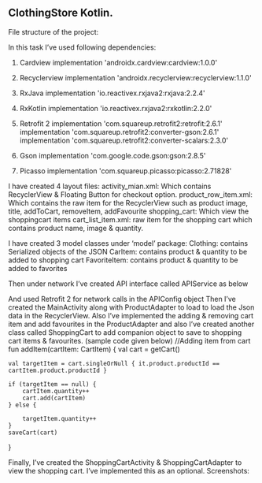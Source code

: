 ## ClothingStore Kotlin.

File structure of the project:
 

In this task I’ve used following dependencies:
1.	Cardview
    	    implementation 'androidx.cardview:cardview:1.0.0'

2.	Recyclerview
    	    implementation 'androidx.recyclerview:recyclerview:1.1.0'

3.	RxJava
  	    implementation 'io.reactivex.rxjava2:rxjava:2.2.4'

4.	RxKotlin
    	    implementation 'io.reactivex.rxjava2:rxkotlin:2.2.0'

5.	Retrofit 2
    implementation 'com.squareup.retrofit2:retrofit:2.6.1'
    implementation 'com.squareup.retrofit2:converter-gson:2.6.1'
    implementation 'com.squareup.retrofit2:converter-scalars:2.3.0'

6.	Gson
  	   implementation 'com.google.code.gson:gson:2.8.5'

7.	Picasso
   	  implementation 'com.squareup.picasso:picasso:2.71828'



I have created 4 layout files:
activity_mian.xml: Which contains RecyclerView & Floating Button for checkout option.
product_row_item.xml: Which contains the raw item for the RecyclerView such as product image, title, addToCart, removeItem, addFavourite
shopping_cart: Which view the shoppingcart items
cart_list_item.xml: raw item for the shopping cart which contains product name, image & quantity.

I have created 3 model classes under ‘model’ package:
Clothing: contains Serialized objects of the JSON
CarItem: contains product & quantity to be added to shopping cart
FavoriteItem: contains product & quantity to be added to favorites

Then under network I’ve created API interface called APIService as below
 
And used Retrofit 2 for network calls in the APIConfig object
Then I’ve created the MainActivity along with ProductAdapter to load to load the Json data in the RecyclerView. Also I’ve implemented the adding & removing cart item and add favourites in the ProductAdapter and also I’ve created another class called ShoppingCart to add companion object to save to shopping cart items & favourites. (sample code given below)
//Adding item from cart
fun addItem(cartItem: CartItem) {
    val cart =
        getCart()

    val targetItem = cart.singleOrNull { it.product.productId == cartItem.product.productId }

    if (targetItem == null) {
        cartItem.quantity++
        cart.add(cartItem)
    } else {

        targetItem.quantity++
    }
    saveCart(cart)

}

Finally, I’ve created the ShoppingCartActivity & ShoppingCartAdapter to view the shopping cart. I’ve implemented this as an optional.
Screenshots:
                                   

